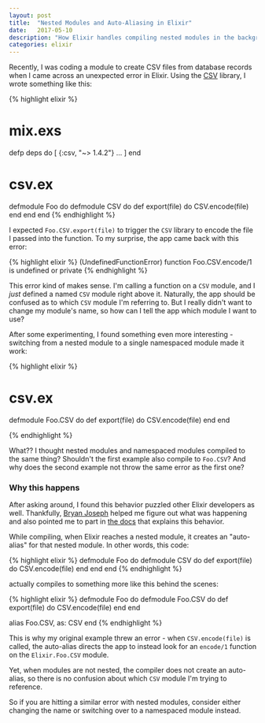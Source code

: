 ```yaml
---
layout: post
title:  "Nested Modules and Auto-Aliasing in Elixir"
date:   2017-05-10
description: "How Elixir handles compiling nested modules in the background"
categories: elixir
---
```


Recently, I was coding a module to create CSV files from database records when I came across an unexpected error in Elixir. Using the [CSV](https://github.com/beatrichartz/csv) library, I wrote something like this:

{% highlight elixir %}

# mix.exs
defp deps do
  [
    {:csv, "~> 1.4.2"}
    ...
  ]
end

# csv.ex
defmodule Foo do
  defmodule CSV do
    def export(file) do
      CSV.encode(file)
    end
  end
end
{% endhighlight %}

I expected `Foo.CSV.export(file)` to trigger the `CSV` library to encode the file I passed into the function.  To my surprise, the app came back with this error:

{% highlight elixir %}
(UndefinedFunctionError) function Foo.CSV.encode/1 is undefined 
or private
{% endhighlight %}

This error kind of makes sense. I'm calling a function on a `CSV` module, and I *just* defined a named `CSV` module right above it. Naturally, the app should be confused as to which `CSV` module I'm referring to. But I really didn't want to change my module's name, so how can I tell the app which module I want to use?

After some experimenting, I found something even more interesting - switching from a nested module to a single namespaced module made it work:

{% highlight elixir %}

# csv.ex
defmodule Foo.CSV do
  def export(file) do
    CSV.encode(file)
  end
end

{% endhighlight %}

What?? I thought nested modules and namespaced modules compiled to the same thing? Shouldn't the first example also compile to `Foo.CSV`? And why does the second example not throw the same error as the first one?

### Why this happens

After asking around, I found this behavior puzzled other Elixir developers as well. Thankfully, [Bryan Joseph](http://github.com/bryanjos) helped me figure out what was happening and also pointed me to part in [the docs](https://hexdocs.pm/elixir/Kernel.html#defmodule/2-nesting) that explains this behavior.

While compiling, when Elixir reaches a nested module, it creates an "auto-alias" for that nested module.  In other words, this code:

{% highlight elixir %}
defmodule Foo do
  defmodule CSV do
    def export(file) do
      CSV.encode(file)
    end
  end
end
{% endhighlight %}

actually compiles to something more like this behind the scenes:

{% highlight elixir %}
defmodule Foo do
  defmodule Foo.CSV do
    def export(file) do
      CSV.encode(file)
    end
  end
 
  alias Foo.CSV, as: CSV
end
{% endhighlight %}

This is why my original example threw an error - when `CSV.encode(file)` is called, the auto-alias directs the app to instead look for an `encode/1` function on the `Elixir.Foo.CSV` module.

Yet, when modules are not nested, the compiler does not create an auto-alias, so there is no confusion about which `CSV` module I'm trying to reference.

So if you are hitting a similar error with nested modules, consider either changing the name or switching over to a namespaced module instead.
